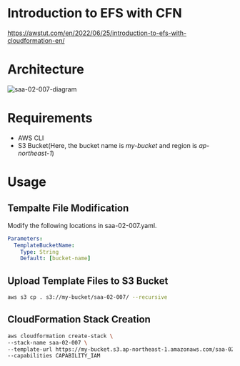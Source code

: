 # Introduction to EFS with CFN

https://awstut.com/en/2022/06/25/introduction-to-efs-with-cloudformation-en/

# Architecture

![saa-02-007-diagram](https://user-images.githubusercontent.com/84276199/205157652-cefd8524-982a-41a1-82f5-a28604164423.png)

# Requirements

* AWS CLI
* S3 Bucket(Here, the bucket name is *my-bucket* and region is *ap-northeast-1*)

# Usage

## Tempalte File Modification

Modify the following locations in saa-02-007.yaml.

```yaml
Parameters:
  TemplateBucketName:
    Type: String
    Default: [bucket-name]
```

## Upload  Template Files to S3 Bucket

```bash
aws s3 cp . s3://my-bucket/saa-02-007/ --recursive
```

## CloudFormation Stack Creation

```bash
aws cloudformation create-stack \
--stack-name saa-02-007 \
--template-url https://my-bucket.s3.ap-northeast-1.amazonaws.com/saa-02-007/saa-02-007.yaml \
--capabilities CAPABILITY_IAM
```
